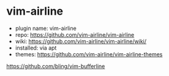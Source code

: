 # vim-airline

- plugin name: vim-airline
- repo: https://github.com/vim-airline/vim-airline
- wiki: https://github.com/vim-airline/vim-airline/wiki/
- installed: via apt
- themes: https://github.com/vim-airline/vim-airline-themes


https://github.com/bling/vim-bufferline
